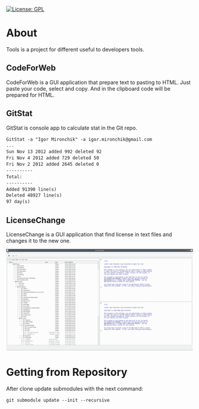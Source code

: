 [![License: GPL](https://img.shields.io/badge/license-GPLv3-blue
)](https://opensource.org/license/GPL-3.0)

# About

Tools is a project for different useful to developers tools.

## CodeForWeb

CodeForWeb is a GUI application that prepare text to pasting to HTML. Just paste 
your code, select and copy. And in the clipboard code will be prepared for HTML.

## GitStat

GitStat is console app to calculate stat in the Git repo.

```txt
GitStat -a "Igor Mironchik" -a igor.mironchik@gmail.com
...
Sun Nov 13 2012 added 992 deleted 92
Fri Nov 4 2012 added 729 deleted 50
Fri Nov 2 2012 added 2645 deleted 0
----------
Total:
----------
Added 91390 line(s)
Deleted 48927 line(s)
97 day(s)
```

## LicenseChange

LicenseChange is a GUI application that find license in text files and changes it to the
new one.
            
![LicenseChange]( licensechange.png )

# Getting from Repository

After clone update submodules with the next command:

```
git submodule update --init --recursive
```
